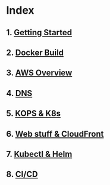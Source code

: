 # Index

## 1. [Getting Started](p1-getting-started.md)
## 2. [Docker Build](p2-docker-build.md)
## 3. [AWS Overview](p3-aws-overview.md)
## 4. [DNS](p4-dns.md)
## 5. [KOPS & K8s](p5-kops.md)
## 6. [Web stuff & CloudFront](p6-webapp.md)
## 7. [Kubectl & Helm](p7-kubectl-helm.md)
## 8. [CI/CD](p8-ci-cd.md)
